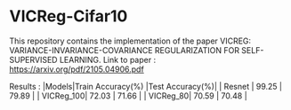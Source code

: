 # VICReg-Cifar10
This repository contains the implementation of the paper VICREG: VARIANCE-INVARIANCE-COVARIANCE REGULARIZATION FOR SELF-SUPERVISED LEARNING. 
Link to paper : https://arxiv.org/pdf/2105.04906.pdf

Results :
|Models|Train Accuracy(%) |Test Accuracy(%)|
| Resnet |      99.25       |    79.89     |
| VICReg_100|   72.03       |    71.66     |
| VICReg_80|    70.59       |    70.48     |      
